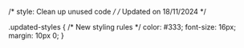 /* style: Clean up unused code */
/* Updated on 18/11/2024 */

.updated-styles {
  /* New styling rules */
  color: #333;
  font-size: 16px;
  margin: 10px 0;
}